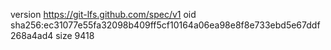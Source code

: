version https://git-lfs.github.com/spec/v1
oid sha256:ec31077e55fa32098b409ff5cf10164a06ea98e8f8e733ebd5e67ddf268a4ad4
size 9418
